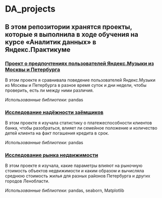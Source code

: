 # DA_projects
## В этом репозитории хранятся проекты, которые я выполнила в ходе обучения на курсе «Аналитик данных» в Яндекс.Практикуме

### [Проект о предпочтениях пользователей Яндекс.Музыки из Москвы и Петербурга](https://github.com/anyasaz/DA_projects/tree/main/music)

В этом проекте я сравнивала поведение пользователей Яндекс.Музыки из Москвы и Петербурга в разное время суток и дни недели, чтобы проверить, есть ли между ними различия.

*Использованные библиотеки:* pandas


### [Исследование надёжности заёмщиков](https://github.com/anyasaz/DA_projects/tree/main/banking)

В этом проекте я изучала статистику о платежеспособности клиентов банка, чтобы разобраться, влияет ли семейное положение и количество детей клиента на факт погашения кредита в срок.

*Использованные библиотеки:* pandas


### [Исследование рынка недвижимости](https://github.com/anyasaz/DA_projects/tree/main/real_estate)

В этом проекте я изучала, какие параметры влияют на рыночную стоимость объектов недвижимости и каким образом и вычисляла среднюю стоимость жилья для разных районов Петербурга и других городов Ленобласти.

*Использованные библиотеки:* pandas, seaborn, Matplotlib




